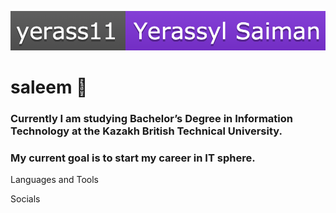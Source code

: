 ![Header](https://github.com/yerass11/yerass11/blob/main/assets/yerass.png)

# saleem 👋
### Currently I am studying Bachelor’s Degree in Information Technology at the Kazakh British Technical University.

### My current goal is to start my career in IT sphere.


Languages and Tools

Socials